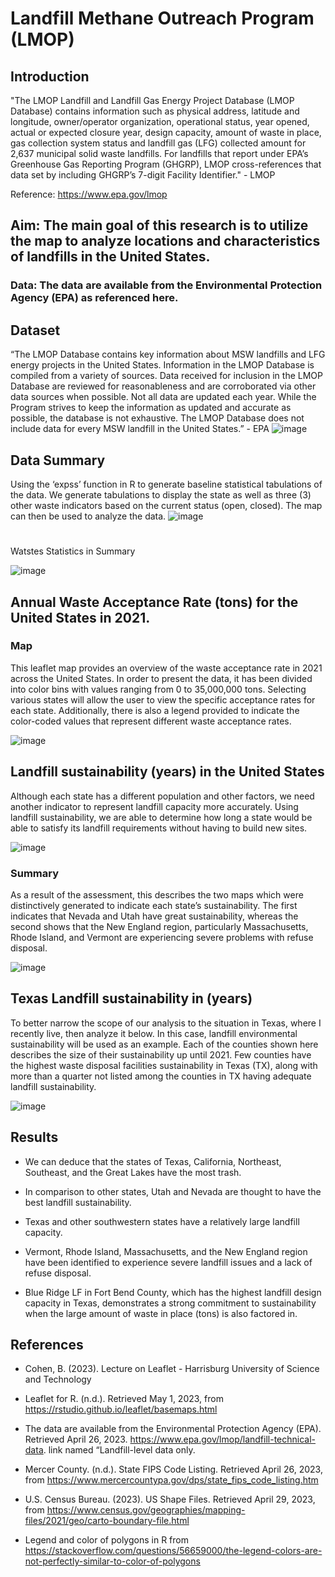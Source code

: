 # Landfill Methane Outreach Program (LMOP)

## Introduction
"The LMOP Landfill and Landfill Gas Energy Project Database (LMOP Database) contains information such as physical address, latitude and longitude, owner/operator organization, operational status, year opened, actual or expected closure year, design capacity, amount of waste in place, gas collection system status and landfill gas (LFG) collected amount for 2,637 municipal solid waste landfills. For landfills that report under EPA’s Greenhouse Gas Reporting Program (GHGRP), LMOP cross-references that data set by including GHGRP’s 7-digit Facility Identifier." - LMOP

Reference: https://www.epa.gov/lmop

## Aim: The main goal of this research is to utilize the map to analyze locations and characteristics of landfills in the United States.

### Data: The data are available from the Environmental Protection Agency (EPA) as referenced here.

## Dataset
“The LMOP Database contains key information about MSW landfills and LFG energy projects in the United States. Information in the LMOP Database is compiled from a variety of sources. Data received for inclusion in the LMOP Database are reviewed for reasonableness and are corroborated via other data sources when possible. Not all data are updated each year. While the Program strives to keep the information as updated and accurate as possible, the database is not exhaustive. The LMOP Database does not include data for every MSW landfill in the United States.” - EPA
![image](https://github.com/simplyEmmanuel/Leaflet_Maps_in_R/assets/57048981/64ea74a9-1643-4fdc-a0a4-e3433b1af6f0)

## Data Summary
Using the ‘expss’ function in R to generate baseline statistical tabulations of the data. We generate tabulations to display the state as well as three (3) other waste indicators based on the current status (open, closed). The map can then be used to analyze the data.
![image](https://github.com/simplyEmmanuel/Leaflet_Maps_in_R/assets/57048981/10a86a02-8b3a-48f2-8a5b-870a73b1ca88)
#
Watstes Statistics in Summary

![image](https://github.com/simplyEmmanuel/Leaflet_Maps_in_R/assets/57048981/d774b468-9ba3-4bf3-880e-d43e2889e199)

## Annual Waste Acceptance Rate (tons) for the United States in 2021.

### Map 
This leaflet map provides an overview of the waste acceptance rate in 2021 across the United States. In order to present the data, it has been divided into color bins with values ranging from 0 to 35,000,000 tons. Selecting various states will allow the user to view the specific acceptance rates for each state. Additionally, there is also a legend provided to indicate the color-coded values that represent different waste acceptance rates.


![image](https://github.com/simplyEmmanuel/Leaflet_Maps_in_R/assets/57048981/0655af27-6994-4e4f-a464-45309381ac3e)

## Landfill sustainability (years) in the United States
Although each state has a different population and other factors, we need another indicator to represent landfill capacity more accurately. Using landfill sustainability, we are able to determine how long a state would be able to satisfy its landfill requirements without having to build new sites.

![image](https://github.com/simplyEmmanuel/Leaflet_Maps_in_R/assets/57048981/73681278-b7b2-4e12-9802-5b57f65dc217)

### Summary
As a result of the assessment, this describes the two maps which were distinctively generated to indicate each state’s sustainability. The first indicates that Nevada and Utah have great sustainability, whereas the second shows that the New England region, particularly Massachusetts, Rhode Island, and Vermont are experiencing severe problems with refuse disposal.

![image](https://github.com/simplyEmmanuel/Leaflet_Maps_in_R/assets/57048981/5f185829-1829-4949-9019-3645567d049e)

## Texas Landfill sustainability in (years)
To better narrow the scope of our analysis to the situation in Texas, where I recently live, then analyze it below. In this case, landfill environmental sustainability will be used as an example. Each of the counties shown here describes the size of their sustainability up until 2021. Few counties have the highest waste disposal facilities sustainability in Texas (TX), along with more than a quarter not listed among the counties in TX having adequate landfill sustainability.

![image](https://github.com/simplyEmmanuel/Leaflet_Maps_in_R/assets/57048981/1c091cf6-3998-4b48-8ec1-d6b5b5596872)

## Results
- We can deduce that the states of Texas, California, Northeast, Southeast, and the Great Lakes have the most trash.

- In comparison to other states, Utah and Nevada are thought to have the best landfill sustainability.

- Texas and other southwestern states have a relatively large landfill capacity.

- Vermont, Rhode Island, Massachusetts, and the New England region have been identified to experience severe landfill issues and a lack of refuse disposal.

- Blue Ridge LF in Fort Bend County, which has the highest landfill design capacity in Texas, demonstrates a strong commitment to sustainability when the large amount of waste in place (tons) is also factored in.

## References

- Cohen, B. (2023). Lecture on Leaflet - Harrisburg University of Science and Technology

- Leaflet for R. (n.d.). Retrieved May 1, 2023, from https://rstudio.github.io/leaflet/basemaps.html

- The data are available from the Environmental Protection Agency (EPA). Retrieved April 26, 2023. https://www.epa.gov/lmop/landfill-technical-data. link named “Landfill-level data only.

- Mercer County. (n.d.). State FIPS Code Listing. Retrieved April 26, 2023, from https://www.mercercountypa.gov/dps/state_fips_code_listing.htm

- U.S. Census Bureau. (2023). US Shape Files. Retrieved April 29, 2023, from https://www.census.gov/geographies/mapping-files/2021/geo/carto-boundary-file.html

- Legend and color of polygons in R from https://stackoverflow.com/questions/56659000/the-legend-colors-are-not-perfectly-similar-to-color-of-polygons
